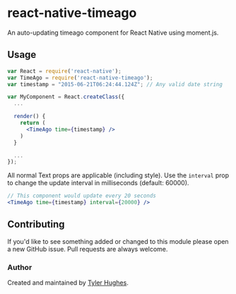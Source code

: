 # react-native-timeago

An auto-updating timeago component for React Native using moment.js.

## Usage

```jsx
var React = require('react-native');
var TimeAgo = require('react-native-timeago');
var timestamp = "2015-06-21T06:24:44.124Z"; // Any valid date string

var MyComponent = React.createClass({
  ...

  render() {
    return (
      <TimeAgo time={timestamp} />
    )
  }

  ...
});
```

All normal Text props are applicable (including style). Use the `interval` prop to change the update interval in milliseconds (default: 60000).

```jsx
// This component would update every 20 seconds
<TimeAgo time={timestamp} interval={20000} />
```

## Contributing

If you'd like to see something added or changed to this module please open a new GitHub issue. Pull requests are always welcome.

### Author
Created and maintained by [Tyler Hughes](https://twitter.com/iampbt).

